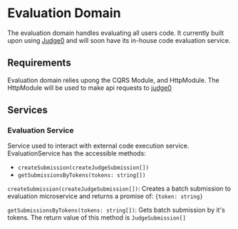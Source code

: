 # Evaluation Domain

The evaluation domain handles evaluating all users code. It currently built upon using [Judge0](https://judge0.com/) and will soon have its in-house code evaluation service.

## Requirements

Evaluation domain relies upong the CQRS Module, and HttpModule. The HttpModule will be used to make api requests to [judge0](https://judge0.com/)

## Services

### Evaluation Service

Service used to interact with external code execution service. EvaluationService has the accessible methods:

- `createSubmission(createJudgeSubmission[])`
- `getSubmissionsByTokens(tokens: string[])`

`createSubmission(createJudgeSubmission[])`:
Creates a batch submission to evaluation microservice and returns a promise of:
`{token: string}`

`getSubmissionsByTokens(tokens: string[])`:
Gets batch submission by it's tokens. The return value of this method is `JudgeSubmission[]`
